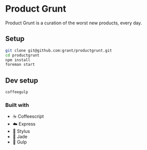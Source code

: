 # Product Grunt

Product Grunt is a curation of the worst new products, every day.

## Setup

```sh
git clone git@github.com:grant/productgrunt.git
cd productgrunt
npm install
foreman start
```

## Dev setup

```sh
coffeegulp
```

### Built with

- :coffee: Coffeescript
- :cloud: Express
- :lipstick: Stylus
- :gem: Jade
- :tropical_fish: Gulp